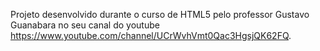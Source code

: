 Projeto desenvolvido durante o curso de HTML5 pelo professor Gustavo Guanabara no seu canal do youtube https://www.youtube.com/channel/UCrWvhVmt0Qac3HgsjQK62FQ.
